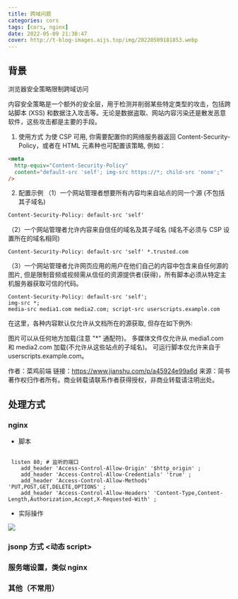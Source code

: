 ```yaml
---
title: 跨域问题
categories: cors
tags: [cors, nginx]
date: 2022-05-09 21:30:47
cover: http://t-blog-images.aijs.top/img/20220509181853.webp
---
```


## 背景

浏览器安全策略限制跨域访问

内容安全策略是一个额外的安全层，用于检测并削弱某些特定类型的攻击，包括跨站脚本 (XSS) 和数据注入攻击等。无论是数据盗取、网站内容污染还是散发恶意软件，这些攻击都是主要的手段。

1. 使用方式
   为使 CSP 可用, 你需要配置你的网络服务器返回 Content-Security-Policy，或者在 HTML <meta> 元素种也可配置该策略, 例如：

```html
<meta
  http-equiv="Content-Security-Policy"
  content="default-src 'self'; img-src https://*; child-src 'none';"
/>
```

2. 配置示例
   （1）一个网站管理者想要所有内容均来自站点的同一个源 (不包括其子域名)

```html
Content-Security-Policy: default-src 'self'
```

（2）一个网站管理者允许内容来自信任的域名及其子域名 (域名不必须与 CSP 设置所在的域名相同)

```
Content-Security-Policy: default-src 'self' *.trusted.com
```

（3）一个网站管理者允许网页应用的用户在他们自己的内容中包含来自任何源的图片, 但是限制音频或视频需从信任的资源提供者(获得)，所有脚本必须从特定主机服务器获取可信的代码。

```
Content-Security-Policy: default-src 'self';
img-src *;
media-src media1.com media2.com; script-src userscripts.example.com
```

在这里，各种内容默认仅允许从文档所在的源获取, 但存在如下例外:

图片可以从任何地方加载(注意 "\*" 通配符)。
多媒体文件仅允许从 media1.com 和 media2.com 加载(不允许从这些站点的子域名)。
可运行脚本仅允许来自于 userscripts.example.com。

作者：菜鸡前端
链接：https://www.jianshu.com/p/a45924e99a6d
来源：简书
著作权归作者所有。商业转载请联系作者获得授权，非商业转载请注明出处。

## 处理方式

### nginx

- 脚本

```shell

 listen 80; # 监听的端⼝
    add_header 'Access-Control-Allow-Origin' '$http_origin' ;
    add_header 'Access-Control-Allow-Credentials' 'true' ;
    add_header 'Access-Control-Allow-Methods' 'PUT,POST,GET,DELETE,OPTIONS' ;
    add_header 'Access-Control-Allow-Headers' 'Content-Type,Content-Length,Authorization,Accept,X-Requested-With' ;
```

- 实际操作

![](http://t-blog-images.aijs.top/img/20220509181853.webp)

### jsonp 方式 <动态 script>
### 服务端设置，类似 nginx
### 其他（不常用）

